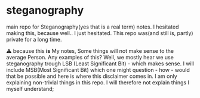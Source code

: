 # steganography
main repo for Steganography(yes that is a real term)  notes. I hesitated making this, because well.. I just hesitated. This repo was(and still is, partly) private for a long time.

:warning: because this **__is__** My notes, Some things will not make sense to the average Person. Any examples of this? Well, we mostly hear we use steganography trough LSB (Least Significant Bit) - which makes sense. I will include MSB(Most Significant Bit) which one might question - how - would that be possible and here is where this disclaimer comes in. I am only explaining non-trivial things in this repo. I will therefore not explain things I myself understand;

